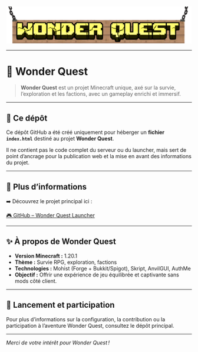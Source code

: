 ![Bannière Wonder Quest](WQ_Banner_rmv.png)

---

# 🌟 Wonder Quest

> **Wonder Quest** est un projet Minecraft unique, axé sur la survie, l’exploration et les factions, avec un gameplay enrichi et immersif.

---

## 📂 Ce dépôt

Ce dépôt GitHub a été créé uniquement pour héberger un **fichier `index.html`** destiné au projet **Wonder Quest**.

Il ne contient pas le code complet du serveur ou du launcher, mais sert de point d’ancrage pour la publication web et la mise en avant des informations du projet.

---

## 🔗 Plus d’informations

➡️ Découvrez le projet principal ici :

[🎮 GitHub – Wonder Quest Launcher](https://github.com/AS4MC/WonderQuestLauncher)

---

## ✨ À propos de Wonder Quest

- **Version Minecraft :** 1.20.1
- **Thème :** Survie RPG, exploration, factions
- **Technologies :** Mohist (Forge + Bukkit/Spigot), Skript, AnvilGUI, AuthMe
- **Objectif :** Offrir une expérience de jeu équilibrée et captivante sans mods côté client.

---

## 🚀 Lancement et participation

Pour plus d’informations sur la configuration, la contribution ou la participation à l’aventure Wonder Quest, consultez le dépôt principal.

---

*Merci de votre intérêt pour Wonder Quest !*
